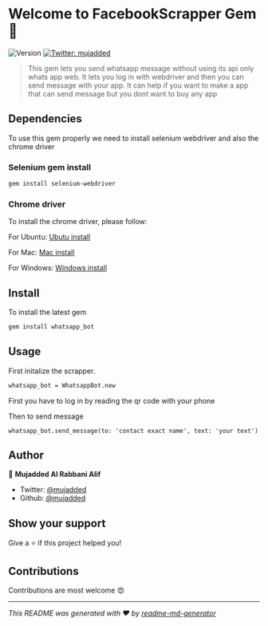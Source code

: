 # Welcome to FacebookScrapper Gem 👋
![Version](https://img.shields.io/badge/version-1.3.2-blue.svg?cacheSeconds=2592000)
[![Twitter: mujadded](https://img.shields.io/twitter/follow/mujadded.svg?style=social)](https://twitter.com/mujadded)

> This gem lets you send whatsapp message without using its api only whats app web. It lets you log in with webdriver and then you can send message with your app. It can help if you want to make a app that can send message but you dont want to buy any app


## Dependencies

To use this gem properly we need to install selenium webdriver and also the chrome driver

### Selenium gem install

```sh
gem install selenium-webdriver
```

### Chrome driver

To install the chrome driver, please follow:

For Ubuntu:
[Ubutu install](https://tecadmin.net/setup-selenium-chromedriver-on-ubuntu/)

For Mac:
[Mac install](https://www.kenst.com/2015/03/installing-chromedriver-on-mac-osx/)

For Windows:
[Windows install](https://www.kenst.com/2019/02/installing-chromedriver-on-windows/)

## Install

To install the latest gem 

```sh
gem install whatsapp_bot
```

## Usage

First initalize the scrapper.

```sh
whatsapp_bot = WhatsappBot.new
```
First you have to log in by reading the qr code with your phone

Then to send message

```
whatsapp_bot.send_message(to: 'contact exact name', text: 'your text')
```
## Author

👤 **Mujadded Al Rabbani Alif**

* Twitter: [@mujadded](https://twitter.com/mujadded)
* Github: [@mujadded](https://github.com/mujadded)

## Show your support

Give a ⭐️ if this project helped you!

## Contributions

Contributions are most welcome 😍

***
_This README was generated with ❤️ by [readme-md-generator](https://github.com/kefranabg/readme-md-generator)_
